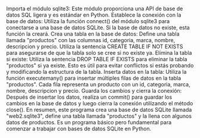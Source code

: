 Importa el módulo sqlite3: Este módulo proporciona una API de base de datos SQL ligera y es estándar en Python.
Establece la conexión con la base de datos: Utiliza la función connect() del módulo sqlite3 para conectarse a una base de datos SQLite. Si la base de datos no existe, esta función la creará.
Crea una tabla en la base de datos: Define una tabla llamada "productos" con las columnas id, categoria, marca, nombre, descripcion y precio. Utiliza la sentencia CREATE TABLE IF NOT EXISTS para asegurarse de que la tabla solo se cree si no existe ya.
Elimina la tabla si existe: Utiliza la sentencia DROP TABLE IF EXISTS para eliminar la tabla "productos" si ya existe. Esto es útil para evitar conflictos si estás probando y modificando la estructura de la tabla.
Inserta datos en la tabla: Utiliza la función executemany() para insertar múltiples filas de datos en la tabla "productos". Cada fila representa un producto con un id, categoria, marca, nombre, descripcion y precio.
Guarda los cambios y cierra la conexión: Después de insertar los datos, realiza un commit() para guardar los cambios en la base de datos y luego cierra la conexión utilizando el método close().
En resumen, este programa crea una base de datos SQLite llamada "web2.sqlite3", define una tabla llamada "productos" y la llena con algunos datos de productos. Es un programa básico pero fundamental para comenzar a trabajar con bases de datos SQLite en Python.
